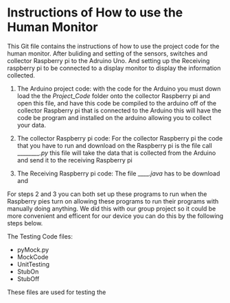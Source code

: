 # Instructions of How to use the Human Monitor
This Git file contains the instructions of how to use the project code for the human monitor. After buliding and setting of the sensors, switches and collector Raspberry pi to the Adruino Uno. And setting up the Receiving raspberry pi to be connected to a display monitor to display the information collected.

1. The Arduino project code: with the code for the Arduino you must down load the the _Project_Code_ folder onto the collector Raspberry pi and open this file, and have this code be compiled to the arduino off of the collector Raspberry pi that is connected to the Arduino this will have the code be program and installed on the arduino allowing you to collect your data.  

2. The collector Raspberry pi code: For the collector Raspberry pi the code that you have to run and download on the Raspberry pi is the file call _________.py_ this file will take the data that is collected from the Arduino and send it to the receiving Raspberry pi

3. The Receiving Raspberry pi code: The file _____.java_ has to be download and 

For steps 2 and 3 you can both set up these programs to run when the Raspberry pies turn on allowing these programs to run their programs with manually doing anything. We did this with our group project so it could be more convenient and efficent for our device you can do this by the following steps below.

The Testing Code files:
  - pyMock.py
  - MockCode
  - UnitTesting
  - StubOn
  - StubOff
  
These files are used for testing the 
